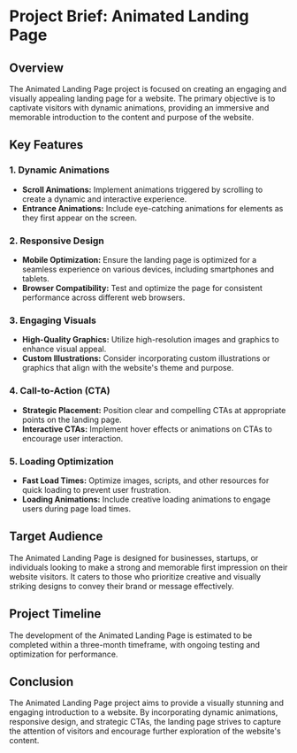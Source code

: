 # Project Brief: Animated Landing Page

## Overview

The Animated Landing Page project is focused on creating an engaging and visually appealing landing page for a website. The primary objective is to captivate visitors with dynamic animations, providing an immersive and memorable introduction to the content and purpose of the website.

## Key Features

### 1. Dynamic Animations

- **Scroll Animations:** Implement animations triggered by scrolling to create a dynamic and interactive experience.
- **Entrance Animations:** Include eye-catching animations for elements as they first appear on the screen.

### 2. Responsive Design

- **Mobile Optimization:** Ensure the landing page is optimized for a seamless experience on various devices, including smartphones and tablets.
- **Browser Compatibility:** Test and optimize the page for consistent performance across different web browsers.

### 3. Engaging Visuals

- **High-Quality Graphics:** Utilize high-resolution images and graphics to enhance visual appeal.
- **Custom Illustrations:** Consider incorporating custom illustrations or graphics that align with the website's theme and purpose.

### 4. Call-to-Action (CTA)

- **Strategic Placement:** Position clear and compelling CTAs at appropriate points on the landing page.
- **Interactive CTAs:** Implement hover effects or animations on CTAs to encourage user interaction.

### 5. Loading Optimization

- **Fast Load Times:** Optimize images, scripts, and other resources for quick loading to prevent user frustration.
- **Loading Animations:** Include creative loading animations to engage users during page load times.

## Target Audience

The Animated Landing Page is designed for businesses, startups, or individuals looking to make a strong and memorable first impression on their website visitors. It caters to those who prioritize creative and visually striking designs to convey their brand or message effectively.

## Project Timeline

The development of the Animated Landing Page is estimated to be completed within a three-month timeframe, with ongoing testing and optimization for performance.

## Conclusion

The Animated Landing Page project aims to provide a visually stunning and engaging introduction to a website. By incorporating dynamic animations, responsive design, and strategic CTAs, the landing page strives to capture the attention of visitors and encourage further exploration of the website's content.
